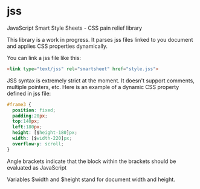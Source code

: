 jss
===

JavaScript Smart Style Sheets - CSS pain relief library

This library is a work in progress.
It parses jss files linked to you document and applies CSS properties dynamically.

You can link a jss file like this:
```html
<link type="text/jss" rel="smartsheet" href="style.jss">
```

JSS syntax is extremely strict at the moment. It doesn't support comments, multiple pointers, etc.
Here is an example of a dynamic CSS property defined in jss file:

```css
#frame3 {
  position: fixed;
  padding:20px;
  top:140px;
  left:180px;
  height: [$height-180]px;
  width: [$width-220]px;
  overflow-y: scroll;
}
```
Angle brackets indicate that the block within the brackets should be evaluated as JavaScript

Variables $width and $height stand for document width and height.